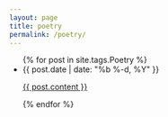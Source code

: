 ```yaml
---
layout: page
title: poetry
permalink: /poetry/
---
```



  <ul class="post-list">
    {% for post in site.tags.Poetry %}
      <li>
      <span class="post-meta">{{ post.date | date: "%b %-d, %Y" }}</span>
      <p>
      <a class="post-link" href="{{ post.url | prepend: site.baseurl }}">{{ post.content }}
      </a>
      </p>
      </li>
    {% endfor %}
  </ul>


